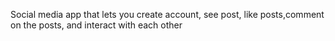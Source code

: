 Social media app that lets you create account, see post, like posts,comment on the posts, and interact with each other
